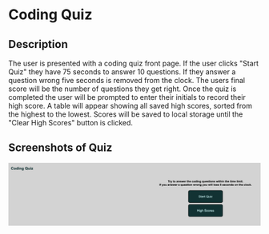 # Coding Quiz 

## Description 

The user is presented with a coding quiz front page. If the user clicks "Start Quiz" they have 75 seconds to answer 10 questions. If they answer a question wrong five seconds is removed from the clock. The users final score will be the number of questions they get right. Once the quiz is completed the user will be prompted to enter their initials to record their high score. A table will appear showing all saved high scores, sorted from the highest to the lowest. Scores will be saved to local storage until the "Clear High Scores" button is clicked. 

## Screenshots of Quiz 

![Picture of the Front Page](assets/images/front-page.PNG "Picture of the Front Page")
